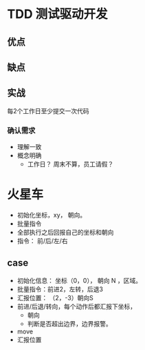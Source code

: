 
# TDD 测试驱动开发

## 优点


## 缺点


## 实战

每2个工作日至少提交一次代码


### 确认需求 

- 理解一致
- 概念明确
  - 工作日？ 周末不算，员工请假？

# 火星车
- 初始化坐标，xy， 朝向。
- 批量指令
- 全部执行之后回报自己的坐标和朝向
- 指令： 前/后/左/右

## case
- 初始化信息： 坐标（0，0）， 朝向 N ，区域。
- 批量指令：前进2，左转，后退3
- 汇报位置： （2，-3）朝向S
- 前进/后退/转向，每个动作后都汇报下坐标，
  - 朝向
  - 判断是否超出边界，边界报警。
- move
- 汇报位置